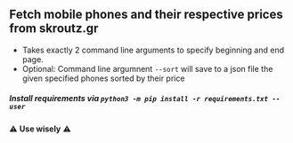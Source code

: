 ## Fetch mobile phones and their respective prices from skroutz.gr
- Takes exactly 2 command line arguments to specify beginning and end page.
- Optional: Command line argumnent `--sort` will save to a json file the given specified phones sorted by their price
##### Install requirements via `python3 -m pip install -r requirements.txt --user`



⚠️ **Use wisely** ⚠️
